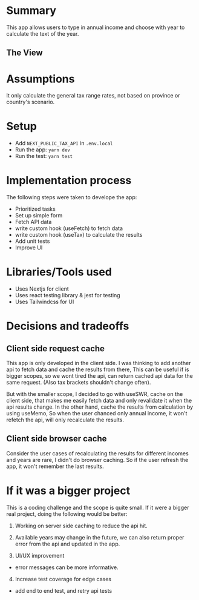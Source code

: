 # Summary

This app allows users to type in annual income and choose with year to calculate the text of the year.

## The View

# Assumptions

It only calculate the general tax range rates, not based on province or country's scenario.

# Setup

- Add `NEXT_PUBLIC_TAX_API` in `.env.local`
- Run the app: `yarn dev`
- Run the test: `yarn test`

# Implementation process

The following steps were taken to develope the app:

- Prioritized tasks
- Set up simple form
- Fetch API data
- write custom hook (useFetch) to fetch data
- write custom hook (useTax) to calculate the results
- Add unit tests
- Improve UI

# Libraries/Tools used

- Uses Nextjs for client
- Uses react testing library & jest for testing
- Uses Tailwindcss for UI

# Decisions and tradeoffs

## Client side request cache

This app is only developed in the client side. I was thinking to add another api to fetch data and cache the results from there,
This can be useful if is bigger scopes, so we wont tired the api, can return cached api data for the same request. (Also tax brackets shouldn't change often).

But with the smaller scope, I decided to go with useSWR, cache on the client side, that makes me easily fetch data and only revalidate it when the api results change. In the other hand, cache the results from calculation by using useMemo, So when the user chanced only annual income, it won't refetch the api, will only recalculate the results.

## Client side browser cache

Consider the user cases of recalculating the results for different incomes and years are rare, I didn't do browser caching. So if the user refresh the app, it won't remember the last results.

# If it was a bigger project

This is a coding challenge and the scope is quite small. If it were a bigger real project, doing the following would be better:

1. Working on server side caching to reduce the api hit.

2. Available years may change in the future, we can also return proper error from the api and updated in the app.

3. UI/UX improvement

- error messages can be more informative.

4. Increase test coverage for edge cases

- add end to end test, and retry api tests
